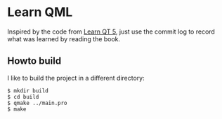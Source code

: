 # Learn QML
Inspired by the code from [Learn QT 5](https://github.com/PacktPublishing/Learn-Qt-5), just use the commit log to record what was learned by reading the book.

## Howto build
I like to build the project in a different directory:

    $ mkdir build
    $ cd build
    $ qmake ../main.pro
    $ make

